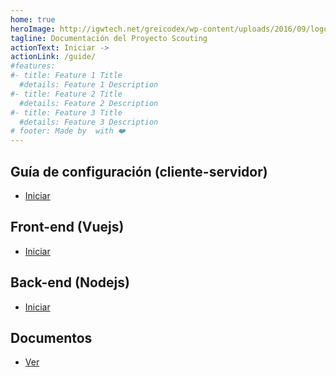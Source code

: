 ```yaml
---
home: true
heroImage: http://igwtech.net/greicodex/wp-content/uploads/2016/09/logo-1.png
tagline: Documentación del Proyecto Scouting
actionText: Iniciar ->
actionLink: /guide/
#features:
#- title: Feature 1 Title
  #details: Feature 1 Description
#- title: Feature 2 Title
  #details: Feature 2 Description
#- title: Feature 3 Title
  #details: Feature 3 Description
# footer: Made by  with ❤️
---
```

## Guía de configuración (cliente-servidor)
* [Iniciar](/guide/)

## Front-end (Vuejs)
* [Iniciar](/client/)


## Back-end (Nodejs)
* [Iniciar](/server/)

## Documentos
* [Ver](/documents/)
